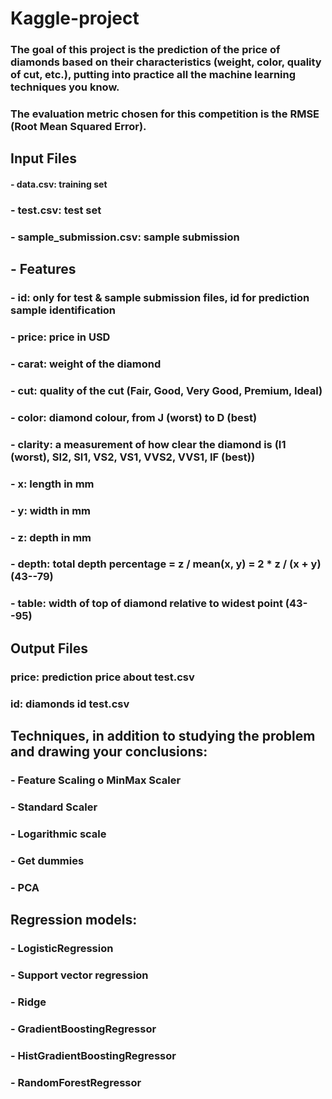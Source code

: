 # Kaggle-project

### The goal of this project is the prediction of the price of diamonds based on their characteristics (weight, color, quality of cut, etc.), putting into practice all the machine learning techniques you know.
### The evaluation metric chosen for this competition is the RMSE (Root Mean Squared Error).

## Input Files
#### - data.csv: training set
### - test.csv: test set
### - sample_submission.csv: sample submission

## - Features
### - id: only for test & sample submission files, id for prediction sample identification
### - price: price in USD
### - carat: weight of the diamond
### - cut: quality of the cut (Fair, Good, Very Good, Premium, Ideal)
### - color: diamond colour, from J (worst) to D (best)
### - clarity: a measurement of how clear the diamond is (I1 (worst), SI2, SI1, VS2, VS1, VVS2, VVS1, IF (best))
### - x: length in mm
### - y: width in mm
### - z: depth in mm
### - depth: total depth percentage = z / mean(x, y) = 2 * z / (x + y) (43--79)
### - table: width of top of diamond relative to widest point (43--95)

## Output Files
### price: prediction price about test.csv
### id: diamonds id test.csv

## Techniques, in addition to studying the problem and drawing your conclusions:
### - Feature Scaling o MinMax Scaler
### - Standard Scaler
### - Logarithmic scale
### - Get dummies
### - PCA

## Regression models:
### - LogisticRegression
### - Support vector regression
### - Ridge
### - GradientBoostingRegressor
### - HistGradientBoostingRegressor
### - RandomForestRegressor
